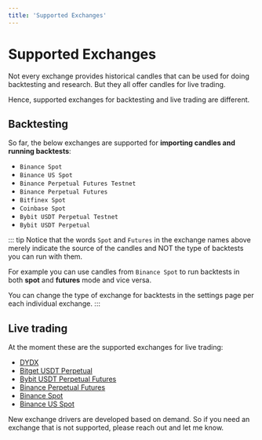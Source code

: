 ```yaml
---
title: 'Supported Exchanges'
---
```


# Supported Exchanges

Not every exchange provides historical candles that can be used for doing backtesting and research. But they all offer candles for live trading. 

Hence, supported exchanges for backtesting and live trading are different. 

## Backtesting

So far, the below exchanges are supported for **importing candles and running backtests**:

-   `Binance Spot`
-   `Binance US Spot`
-   `Binance Perpetual Futures Testnet `
-   `Binance Perpetual Futures`
-   `Bitfinex Spot`
-   `Coinbase Spot`
-   `Bybit USDT Perpetual Testnet` 
-   `Bybit USDT Perpetual` 

::: tip
Notice that the words `Spot` and `Futures` in the exchange names above merely indicate the source of the candles and NOT the type of backtests you can run with them.

For example you can use candles from `Binance Spot` to run backtests in both **spot** and **futures** mode and vice versa. 

You can change the type of exchange for backtests in the settings page per each individual exchange. 
:::

## Live trading

At the moment these are the supported exchanges for live trading:

- [DYDX](https://jesse.trade/dydx)
- [Bitget USDT Perpetual](https://jesse.trade/bitget)
- [Bybit USDT Perpetual Futures](https://jesse.trade/bybit)
- [Binance Perpetual Futures](https://www.binance.com/en/futures/BTCUSDT)
- [Binance Spot](https://www.binance.com/en/trade/BTC_USDT?theme=dark&type=spot)
- [Binance US Spot](https://www.binance.us)

New exchange drivers are developed based on demand. So if you need an exchange that is not supported, please reach out and let me know. 
